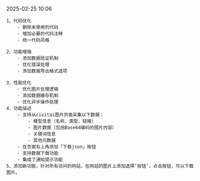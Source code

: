 2025-02-25 10:06

    1、代码优化
        - 删除未使用的代码
        - 增加必要的代码注释
        - 统一代码风格

    2、功能增强
        - 添加数据验证机制
        - 优化错误处理
        - 添加数据导出格式选项

    3、性能优化
        - 优化图片处理逻辑
        - 添加数据缓存机制
        - 优化异步操作处理
    4、功能描述
        - 支持从civitai图片页面采集以下数据：
            - 模型信息（名称、类型、链接）
            - 图片数据（包括Base64编码的图片内容）
            - 关键词信息
            - 其他元数据
        - 在页面右上角添加「下载json」按钮
        - 支持数据下载功能
        - 集成了通知提示功能
    5、添加新功能，针对所有访问的网站，在网站的图片上添加选择‘按钮’，点击按钮，可以下载图片。
